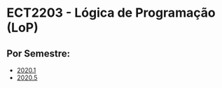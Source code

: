 # ECT2203 - Lógica de Programação (LoP)

## Por Semestre:

* [2020.1](2020_1.md)
* [2020.5](2020_5.md)
